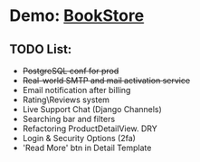 # Demo: [BookStore](https://ichi1-bookstore.herokuapp.com/)

## TODO List:
- ~~PostgreSQL conf for prod~~
- ~~Real-world SMTP and mail activation service~~
- Email notification after billing
- Rating\Reviews system
- Live Support Chat (Django Channels)
- Searching bar and filters 
- Refactoring ProductDetailView. DRY
- Login & Security Options (2fa)
- 'Read More' btn in Detail Template

